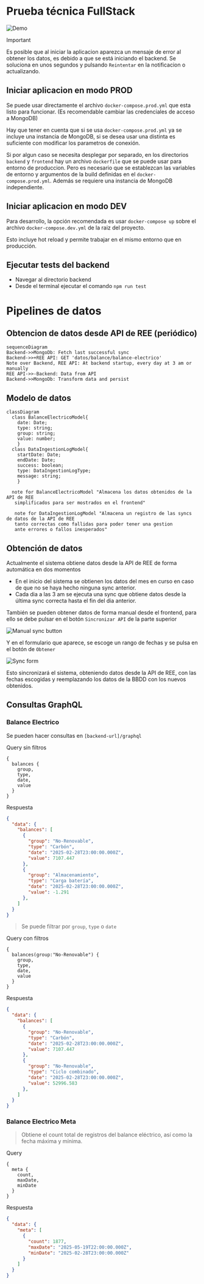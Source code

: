 # Prueba técnica FullStack

![Demo](docs/demo.gif)

> [!IMPORTANT]
> Es posible que al iniciar la aplicacion aparezca un mensaje de error al obtener los datos, es debido a que se está iniciando el backend. Se soluciona en unos segundos y pulsando `Reintentar` en la notificacion o actualizando.


## Iniciar aplicacion en modo PROD

Se puede usar directamente el archivo `docker-compose.prod.yml` que esta listo para funcionar. (Es recomendable cambiar las credenciales de acceso a MongoDB)

Hay que tener en cuenta que si se usa `docker-compose.prod.yml` ya se incluye una instancia de MongoDB, si se desea usar una distinta es suficiente con modificar los parametros de conexión.

Si por algun caso se necesita desplegar por separado, en los directorios `backend` y `frontend` hay un archivo `dockerfile` que se puede usar para entorno de produccion. Pero es necesario que se establezcan las variables de entorno y argumentos de la build definidas en el `docker-compose.prod.yml`. Además se requiere una instancia de MongoDB independiente.

## Iniciar aplicacion en modo DEV

Para desarrollo, la opción recomendada es usar `docker-compose up` sobre el archivo `docker-compose.dev.yml` de la raiz del proyecto.

Esto incluye hot reload y permite trabajar en el mismo entorno que en producción.

## Ejecutar tests del backend

- Navegar al directorio backend
- Desde el terminal ejecutar el comando `npm run test`

# Pipelines de datos

## Obtencion de datos desde API de REE (periódico)

```mermaid
sequenceDiagram
Backend->>MongoDb: Fetch last successful sync
Backend->>+REE API: GET 'datos/balance/balance-electrico'
Note over Backend, REE API: At backend startup, every day at 3 am or manually
REE API->>-Backend: Data from API
Backend->>MongoDb: Transform data and persist
```

## Modelo de datos

```mermaid
classDiagram
  class BalanceElectricoModel{
    date: Date;
    type: string;
    group: string;
    value: number;
    }
  class DataIngestionLogModel{
    startDate: Date;
    endDate: Date;
    success: boolean;
    type: DataIngestionLogType;
    message: string;
    }

  note for BalanceElectricoModel "Almacena los datos obtenidos de la API de REE
   simplificados para ser mostrados en el frontend"

   note for DataIngestionLogModel "Almacena un registro de las syncs de datos de la API de REE
   tanto correctas como fallidas para poder tener una gestion
   ante errores o fallos inesperados"
```

## Obtención de datos

Actualmente el sistema obtiene datos desde la API de REE de forma automática en dos momentos

- En el inicio del sistema se obtienen los datos del mes en curso en caso de que no se haya hecho ninguna sync anterior.
- Cada dia a las 3 am se ejecuta una sync que obtiene datos desde la última sync correcta hasta el fin del dia anterior.

También se pueden obtener datos de forma manual desde el frontend, para ello se debe pulsar en el botón `Sincronizar API` de la parte superior

![Manual sync button](docs/manual-sync-button.png)

Y en el formulario que aparece, se escoge un rango de fechas y se pulsa en el botón de `Obtener`

![Sync form](docs/sync-form.png)

Esto sincronizará el sistema, obteniendo datos desde la API de REE, con las fechas escogidas y reemplazando los datos de la BBDD con los nuevos obtenidos.

## Consultas GraphQL

### Balance Electrico

Se pueden hacer consultas en `[backend-url]/graphql`

Query sin filtros
```gql
{
  balances {
    group,
    type,
    date,
    value
  }
}
```

Respuesta
```json
{
  "data": {
    "balances": [
      {
        "group": "No-Renovable",
        "type": "Carbón",
        "date": "2025-02-28T23:00:00.000Z",
        "value": 7107.447
      },
      {
        "group": "Almacenamiento",
        "type": "Carga batería",
        "date": "2025-02-28T23:00:00.000Z",
        "value": -1.291
      },
    ]
  }
}
```

>Se puede filtrar por `group`, `type` o `date`

Query con filtros
```gql
{
  balances(group:"No-Renovable") {
    group,
    type,
    date,
    value
  }
}
```

Respuesta
```json
{
  "data": {
    "balances": [
      {
        "group": "No-Renovable",
        "type": "Carbón",
        "date": "2025-02-28T23:00:00.000Z",
        "value": 7107.447
      },
      {
        "group": "No-Renovable",
        "type": "Ciclo combinado",
        "date": "2025-02-28T23:00:00.000Z",
        "value": 52996.583
      },
    ]
  }
}
```

### Balance Electrico Meta
> Obtiene el count total de registros del balance eléctrico, así como la fecha máxima y mínima.

Query
```gql
{
  meta {
    count,
    maxDate,
    minDate
  }
}
```
Respuesta
```json
{
  "data": {
    "meta": [
      {
        "count": 1877,
        "maxDate": "2025-05-19T22:00:00.000Z",
        "minDate": "2025-02-28T23:00:00.000Z"
      }
    ]
  }
}
```
